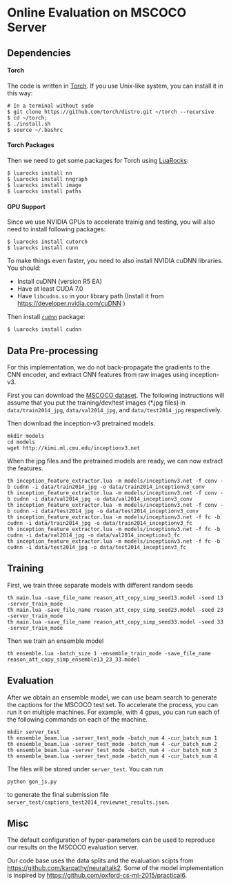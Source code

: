 # Online Evaluation on MSCOCO Server

## Dependencies
#### Torch
The code is written in [Torch](http://torch.ch/). If you use Unix-like system, you can install it in this way:
```
# In a terminal without sudo
$ git clone https://github.com/torch/distro.git ~/torch --recursive
$ cd ~/torch; 
$ ./install.sh     
$ source ~/.bashrc
```

#### Torch Packages
Then we need to get some packages for Torch using [LuaRocks](https://luarocks.org/):
```
$ luarocks install nn
$ luarocks install nngraph 
$ luarocks install image 
$ luarocks install paths
```

#### GPU Support
Since we use NVIDIA GPUs to accelerate trainig and testing, you will also need to install following packages:
```
$ luarocks install cutorch
$ luarocks install cunn
```

To make things even faster, you need to also install NVIDIA cuDNN libraries. You should: 
* Install cuDNN (version R5 EA)
* Have at least CUDA 7.0
* Have `libcudnn.so` in your library path (Install it from https://developer.nvidia.com/cuDNN )

Then install [`cudnn`](https://github.com/soumith/cudnn.torch) package:
```
$ luarocks install cudnn
```

## Data Pre-processing
For this implementation, we do not back-propagate the gradients to the CNN encoder, and extract CNN features from raw images using inception-v3.

First you can download the [MSCOCO dataset](http://mscoco.org/dataset/#download). The following instructions will assume that you put the training/dev/test images (*.jpg files) in `data/train2014_jpg`, `data/val2014_jpg`, and `data/test2014_jpg` respectively.

Then download the inception-v3 pretrained models.
```
mkdir models
cd models
wget http://kimi.ml.cmu.edu/inceptionv3.net
```

When the jpg files and the pretrained models are ready, we can now extract the features.
```
th inception_feature_extractor.lua -m models/inceptionv3.net -f conv -b cudnn -i data/train2014_jpg -o data/train2014_inceptionv3_conv
th inception_feature_extractor.lua -m models/inceptionv3.net -f conv -b cudnn -i data/val2014_jpg -o data/val2014_inceptionv3_conv
th inception_feature_extractor.lua -m models/inceptionv3.net -f conv -b cudnn -i data/test2014_jpg -o data/test2014_inceptionv3_conv
th inception_feature_extractor.lua -m models/inceptionv3.net -f fc -b cudnn -i data/train2014_jpg -o data/train2014_inceptionv3_fc
th inception_feature_extractor.lua -m models/inceptionv3.net -f fc -b cudnn -i data/val2014_jpg -o data/val2014_inceptionv3_fc
th inception_feature_extractor.lua -m models/inceptionv3.net -f fc -b cudnn -i data/test2014_jpg -o data/test2014_inceptionv3_fc
```

## Training

First, we train three separate models with different random seeds
```
th main.lua -save_file_name reason_att_copy_simp_seed13.model -seed 13 -server_train_mode
th main.lua -save_file_name reason_att_copy_simp_seed23.model -seed 23 -server_train_mode
th main.lua -save_file_name reason_att_copy_simp_seed33.model -seed 33 -server_train_mode
```

Then we train an ensemble model
```
th ensemble.lua -batch_size 1 -ensemble_train_mode -save_file_name reason_att_copy_simp_ensemble13_23_33.model
```

## Evaluation

After we obtain an ensemble model, we can use beam search to generate the captions for the MSCOCO test set.  To accelerate the process, you can run it on multiple machines. For example, with 4 gpus, you can run each of the following commands on each of the machine.
```
mkdir server_test
th ensemble_beam.lua -server_test_mode -batch_num 4 -cur_batch_num 1
th ensemble_beam.lua -server_test_mode -batch_num 4 -cur_batch_num 2
th ensemble_beam.lua -server_test_mode -batch_num 4 -cur_batch_num 3
th ensemble_beam.lua -server_test_mode -batch_num 4 -cur_batch_num 4
```

The files will be stored under `server_test`. You can run
```
python gen_js.py
```
to generate the final submission file `server_test/captions_test2014_reviewnet_results.json`.

## Misc

The default configuration of hyper-parameters can be used to reproduce our results on the MSCOCO evaluation server.

Our code base uses the data splits and the evaluation scipts from https://github.com/karpathy/neuraltalk2. Some of the model implementation is inspired by https://github.com/oxford-cs-ml-2015/practical6.

